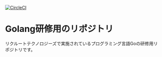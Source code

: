[![CircleCI](https://circleci.com/gh/yosuke-furukawa/programming-go-study.svg?style=svg)](https://circleci.com/gh/yosuke-furukawa/programming-go-study)

# Golang研修用のリポジトリ 

リクルートテクノロジーズで実施されているプログラミング言語Goの研修用リポジトリです。

